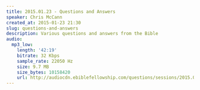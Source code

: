 ```yaml
---
title: 2015.01.23 - Questions and Answers
speaker: Chris McCann
created_at: 2015-01-23 21:30
slug: questions-and-answers
description: Various questions and answers from the Bible
audio:
  mp3_low:
    length: '42:19'
    bitrate: 32 Kbps
    sample_rate: 22050 Hz
    size: 9.7 MB
    size_bytes: 10158420
    url: http://audiocdn.ebiblefellowship.com/questions/sessions/2015.01.23_McCann_-_Questions_and_Answers.mp3
---
```


